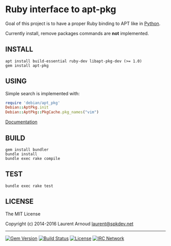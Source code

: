 # Ruby interface to apt-pkg

Goal of this project is to have a proper Ruby binding to APT like in
[Python](https://apt.alioth.debian.org/python-apt-doc/library/apt_pkg.html).

Currently install, remove packages commands are **not** implemented.

## INSTALL

``` console
apt install build-essential ruby-dev libapt-pkg-dev (>= 1.0)
gem install apt-pkg
```

## USING

Simple search is implemented with:

``` ruby
require 'debian/apt_pkg'
Debian::AptPkg.init
Debian::AptPkg::PkgCache.pkg_names("vim")
```

[Documentation](https://spk.github.io/ruby-apt-pkg/)

## BUILD

``` console
gem install bundler
bundle install
bundle exec rake compile
```

## TEST

``` console
bundle exec rake test
```

## LICENSE

The MIT License

Copyright (c) 2014-2016 Laurent Arnoud <laurent@spkdev.net>

---
[![Gem Version](https://badge.fury.io/rb/apt-pkg.svg)](https://rubygems.org/gems/apt-pkg)
[![Build Status](https://secure.travis-ci.org/spk/ruby-apt-pkg.svg?branch=master)](https://travis-ci.org/spk/ruby-apt-pkg)
[![License](https://img.shields.io/github/license/spk/ruby-apt-pkg.svg)](http://opensource.org/licenses/MIT "MIT")
[![IRC Network](https://img.shields.io/badge/irc-oftc-blue.svg)](https://webchat.oftc.net/ "#ruby-apt-pkg")
